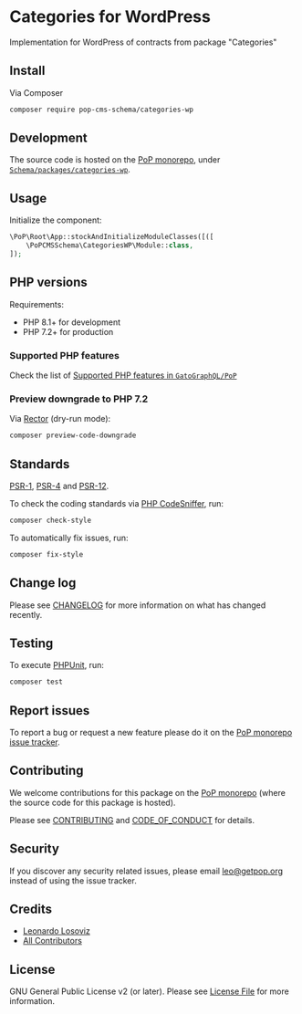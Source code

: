 # Categories for WordPress

<!--
[![Build Status][ico-travis]][link-travis]
[![Quality Score][ico-code-quality]][link-code-quality]
[![Software License][ico-license]](LICENSE.md)
[![Latest Version on Packagist][ico-version]][link-packagist]
[![Coverage Status][ico-scrutinizer]][link-scrutinizer]
[![Total Downloads][ico-downloads]][link-downloads]
-->

Implementation for WordPress of contracts from package "Categories"

## Install

Via Composer

``` bash
composer require pop-cms-schema/categories-wp
```

## Development

The source code is hosted on the [PoP monorepo](https://github.com/GatoGraphQL/PoP), under [`Schema/packages/categories-wp`](https://github.com/GatoGraphQL/PoP/tree/master/layers/Schema/packages/categories-wp).

## Usage

Initialize the component:

``` php
\PoP\Root\App::stockAndInitializeModuleClasses([([
    \PoPCMSSchema\CategoriesWP\Module::class,
]);
```

## PHP versions

Requirements:

- PHP 8.1+ for development
- PHP 7.2+ for production

### Supported PHP features

Check the list of [Supported PHP features in `GatoGraphQL/PoP`](https://github.com/GatoGraphQL/PoP/blob/master/docs/supported-php-features.md)

### Preview downgrade to PHP 7.2

Via [Rector](https://github.com/rectorphp/rector) (dry-run mode):

```bash
composer preview-code-downgrade
```

## Standards

[PSR-1](https://www.php-fig.org/psr/psr-1), [PSR-4](https://www.php-fig.org/psr/psr-4) and [PSR-12](https://www.php-fig.org/psr/psr-12).

To check the coding standards via [PHP CodeSniffer](https://github.com/squizlabs/PHP_CodeSniffer), run:

``` bash
composer check-style
```

To automatically fix issues, run:

``` bash
composer fix-style
```

## Change log

Please see [CHANGELOG](CHANGELOG.md) for more information on what has changed recently.

## Testing

To execute [PHPUnit](https://phpunit.de/), run:

``` bash
composer test
```

## Report issues

To report a bug or request a new feature please do it on the [PoP monorepo issue tracker](https://github.com/GatoGraphQL/PoP/issues).

## Contributing

We welcome contributions for this package on the [PoP monorepo](https://github.com/GatoGraphQL/PoP) (where the source code for this package is hosted).

Please see [CONTRIBUTING](CONTRIBUTING.md) and [CODE_OF_CONDUCT](CODE_OF_CONDUCT.md) for details.

## Security

If you discover any security related issues, please email leo@getpop.org instead of using the issue tracker.

## Credits

- [Leonardo Losoviz][link-author]
- [All Contributors][link-contributors]

## License

GNU General Public License v2 (or later). Please see [License File](LICENSE.md) for more information.

[ico-version]: https://img.shields.io/packagist/v/pop-cms-schema/categories-wp.svg?style=flat-square
[ico-license]: https://img.shields.io/badge/license-GPLv2-brightgreen.svg?style=flat-square
[ico-travis]: https://img.shields.io/travis/pop-cms-schema/categories-wp/master.svg?style=flat-square
[ico-scrutinizer]: https://img.shields.io/scrutinizer/coverage/g/pop-cms-schema/categories-wp.svg?style=flat-square
[ico-code-quality]: https://img.shields.io/scrutinizer/g/pop-cms-schema/categories-wp.svg?style=flat-square
[ico-downloads]: https://img.shields.io/packagist/dt/pop-cms-schema/categories-wp.svg?style=flat-square

[link-packagist]: https://packagist.org/packages/pop-cms-schema/categories-wp
[link-travis]: https://travis-ci.org/pop-cms-schema/categories-wp
[link-scrutinizer]: https://scrutinizer-ci.com/g/pop-cms-schema/categories-wp/code-structure
[link-code-quality]: https://scrutinizer-ci.com/g/pop-cms-schema/categories-wp
[link-downloads]: https://packagist.org/packages/pop-cms-schema/categories-wp
[link-author]: https://github.com/leoloso
[link-contributors]: ../../../../../../contributors

